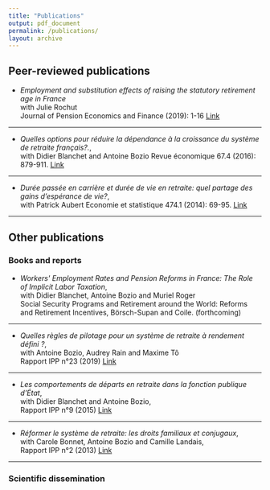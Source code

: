 ```yaml
---
title: "Publications"
output: pdf_document
permalink: /publications/
layout: archive
---
```



## Peer-reviewed publications


- *Employment and substitution effects of raising the statutory retirement age in France*  
with Julie Rochut  
Journal of Pension Economics and Finance (2019): 1-16
[Link](https://www.cambridge.org/core/journals/journal-of-pension-economics-and-finance/article/employment-and-substitution-effects-of-raising-the-statutory-retirement-age-in-france/4286104DFC75D283D1652996120C2B1C)

___

- *Quelles options pour réduire la dépendance à la croissance du système de retraite français?.*,  
with Didier Blanchet and Antoine Bozio 
Revue économique 67.4 (2016): 879-911.
[Link](https://www.cairn.info/revue-economique-2016-4-page-879.htm)

___

- *Durée passée en carrière et durée de vie en retraite: quel partage des gains d’espérance de vie?*,  
with Patrick Aubert
Economie et statistique 474.1 (2014): 69-95.
[Link](https://www.insee.fr/en/statistiques/1377631?sommaire=1377642)

___

## Other publications 

### Books and reports 

- *Workers' Employment Rates and Pension Reforms in France: The Role of Implicit Labor Taxation*,  
with Didier Blanchet, Antoine Bozio and Muriel Roger  
Social Security Programs and Retirement around the World: Reforms and Retirement Incentives, Börsch-Supan and Coile. (forthcoming)

___

- *Quelles règles de pilotage pour un système de retraite à rendement défini ?*,  
with Antoine Bozio, Audrey Rain and Maxime Tô    
Rapport IPP n°23 (2019)
[Link](https://www.ipp.eu/wp-content/uploads/2019/06/regles-pilotage-retraite-points-ipp-juin-2019.pdf)

___

- *Les comportements de départs en retraite dans la fonction publique d’État*,  
with Didier Blanchet and Antoine Bozio,  
Rapport IPP n°9 (2015)
[Link](https://www.ipp.eu/wp-content/uploads/2015/06/depart-retraite-fct-publique-etat-rapport-IPP-juin2015.pdf)

___

- *Réformer le système de retraite: les droits familiaux et conjugaux*,  
with Carole Bonnet, Antoine Bozio and Camille Landais,  
Rapport IPP n°2 (2013)
[Link](https://www.ipp.eu/wp-content/uploads/2012/08/retraites-droits-conjugaux-familiaux-rapport-IPP-juin2013.pdf)

___


### Scientific dissemination 










